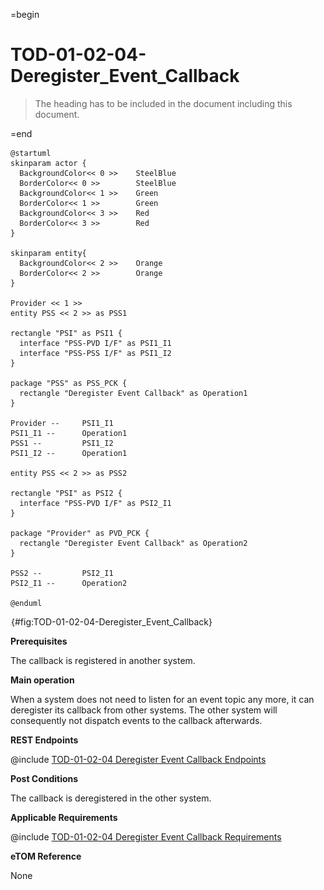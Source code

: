 =begin

# TOD-01-02-04-Deregister_Event_Callback

> The heading has to be included in the document including this document.

=end

```plantuml
@startuml
skinparam actor {
  BackgroundColor<< 0 >> 	SteelBlue
  BorderColor<< 0 >> 		SteelBlue
  BackgroundColor<< 1 >> 	Green
  BorderColor<< 1 >> 		Green
  BackgroundColor<< 3 >> 	Red
  BorderColor<< 3 >> 		Red
}

skinparam entity{
  BackgroundColor<< 2 >> 	Orange
  BorderColor<< 2 >> 		Orange
}

Provider << 1 >>
entity PSS << 2 >> as PSS1

rectangle "PSI" as PSI1 {
  interface "PSS-PVD I/F" as PSI1_I1
  interface "PSS-PSS I/F" as PSI1_I2
}

package "PSS" as PSS_PCK {
  rectangle "Deregister Event Callback" as Operation1
}

Provider --	    PSI1_I1
PSI1_I1 --      Operation1
PSS1 --         PSI1_I2
PSI1_I2 --      Operation1

entity PSS << 2 >> as PSS2

rectangle "PSI" as PSI2 {
  interface "PSS-PVD I/F" as PSI2_I1
}

package "Provider" as PVD_PCK {
  rectangle "Deregister Event Callback" as Operation2
}

PSS2 --         PSI2_I1
PSI2_I1 --      Operation2

@enduml

```

![**TOD-01-02-04**: Deregister Event Callback](../../common/pixel.png){#fig:TOD-01-02-04-Deregister_Event_Callback}

**Prerequisites**

The callback is registered in another system.

**Main operation**

When a system does not need to listen for an event topic any more, it can deregister its callback from other systems.
The other system will consequently not dispatch events to the callback afterwards.

**REST Endpoints**

@include [TOD-01-02-04 Deregister Event Callback Endpoints](endpoints/TOD-01-02-04-Deregister_Event_Callback-endpoints.md)

**Post Conditions**

The callback is deregistered in the other system.

**Applicable Requirements**

@include [TOD-01-02-04 Deregister Event Callback Requirements](requirements/TOD-01-02-04-Deregister_Event_Callback-requirements.md)

**eTOM Reference**

None
